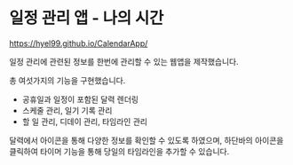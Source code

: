 # 일정 관리 앱 - 나의 시간

<https://hyel99.github.io/CalendarApp/>

일정 관리에 관련된 정보를 한번에 관리할 수 있는 웹앱을 제작했습니다.

총 여섯가지의 기능을 구현했습니다.
- 공휴일과 일정이 포함된 달력 렌더링
- 스케줄 관리, 일기 기록 관리
- 할 일 관리, 디데이 관리, 타임라인 관리

달력에서 아이콘을 통해 다양한 정보를 확인할 수 있도록 하였으며,
하단바의 아이콘을 클릭하여 타이머 기능을 통해 당일의 타임라인을 추가할 수 있습니다.
